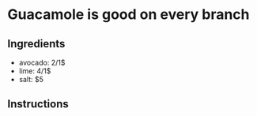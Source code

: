 # Guacamole is good on every branch
## Ingredients
* avocado: 2/1$
* lime: 4/1$
* salt: $5
## Instructions
